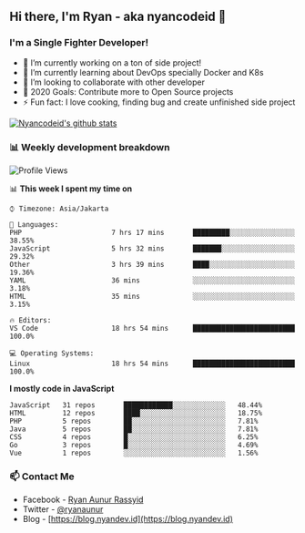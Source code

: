 ## Hi there, I'm Ryan - aka nyancodeid 👋

### I'm a Single Fighter Developer!
- 🔭 I’m currently working on a ton of side project!
- 🌱 I’m currently learning about DevOps specially Docker and K8s
- 👯 I’m looking to collaborate with other developer
- 🥅 2020 Goals: Contribute more to Open Source projects
- ⚡ Fun fact: I love cooking, finding bug and create unfinished side project 


[![Nyancodeid's github stats](https://github-readme-stats.vercel.app/api?username=nyancodeid)](https://github.com/nyancodeid/nyancodeid)


### 📊 Weekly development breakdown

<!--START_SECTION:waka-->
![Profile Views](http://img.shields.io/badge/Profile%20Views-0-blue)

📊 **This week I spent my time on** 

```text
⌚︎ Timezone: Asia/Jakarta

💬 Languages: 
PHP                      7 hrs 17 mins       █████████░░░░░░░░░░░░░░░░   38.55% 
JavaScript               5 hrs 32 mins       ███████░░░░░░░░░░░░░░░░░░   29.32% 
Other                    3 hrs 39 mins       ████░░░░░░░░░░░░░░░░░░░░░   19.36% 
YAML                     36 mins             ░░░░░░░░░░░░░░░░░░░░░░░░░   3.18% 
HTML                     35 mins             ░░░░░░░░░░░░░░░░░░░░░░░░░   3.15%

🔥 Editors: 
VS Code                  18 hrs 54 mins      █████████████████████████   100.0%

💻 Operating Systems: 
Linux                    18 hrs 54 mins      █████████████████████████   100.0%

```

**I mostly code in JavaScript** 

```text
JavaScript   31 repos       ████████████░░░░░░░░░░░░░   48.44% 
HTML         12 repos       ████░░░░░░░░░░░░░░░░░░░░░   18.75% 
PHP          5 repos        ██░░░░░░░░░░░░░░░░░░░░░░░   7.81% 
Java         5 repos        ██░░░░░░░░░░░░░░░░░░░░░░░   7.81% 
CSS          4 repos        █░░░░░░░░░░░░░░░░░░░░░░░░   6.25% 
Go           3 repos        █░░░░░░░░░░░░░░░░░░░░░░░░   4.69% 
Vue          1 repos        ░░░░░░░░░░░░░░░░░░░░░░░░░   1.56%

```



<!--END_SECTION:waka-->

### 📫 Contact Me
- Facebook - [Ryan Aunur Rassyid](https://facebook.com/ryan.hac)
- Twitter - [@ryanaunur](https://twitter.com/ryanaunur)
- Blog - [https://blog.nyandev.id](https://blog.nyandev.id)
